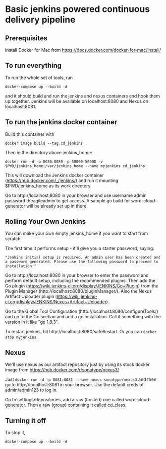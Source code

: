# Basic jenkins powered continuous delivery pipeline

## Prerequisites
Install Docker for Mac from https://docs.docker.com/docker-for-mac/install/

## To run everything

To run the whole set of tools, run

`docker-compose up --build -d`

and it should build and run the jenkins and nexus containers and hook them up together.
Jenkins will be available on localhost:8080 and Nexus on localhost:8081.

## To run the jenkins docker container

Build this container with

`docker image build --tag cd_jenkins .`

Then in the directory above jenkins_home:

`docker run -d -p 8080:8080 -p 50000:50000 -v $PWD/jenkins_home:/var/jenkins_home --name myjenkins cd_jenkins`

This will download the Jenkins docker container (https://hub.docker.com/_/jenkins/) and run it mounting $PWD/jenkins_home as its work directory.  

Go to http://localhost:8080 in your browser and use username admin password theagileadmin to get access.  A sample go build for word-cloud-generator will be already set up in there.

## Rolling Your Own Jenkins

You can make your own empty jenkins_home if you want to start from scratch.

The first time it performs setup - it'll give you a starter password, saying:

`"Jenkins initial setup is required. An admin user has been created and a password generated.
Please use the following password to proceed to installation:"`

Go to http://localhost:8080 in your browser to enter the password and perform default setup, including the recommended plugins.
Then add the Go plugin (https://wiki.jenkins-ci.org/display/JENKINS/Go+Plugin) from the Plugin Manager (http://localhost:8080/pluginManager/).  Also the Nexus Artifact Uploader plugin (https://wiki.jenkins-ci.org/display/JENKINS/Nexus+Artifact+Uploader).

Go to the Global Tool Configuration (http://localhost:8080/configureTools/) and go to the Go section and add a go installation.  Call it something with the version in it like
"go 1.8.3".

To restart jenkins, hit http://localhost:8080/safeRestart.  Or you can `docker stop myjenkins`.

## Nexus

We'll use nexus as our artifact repository just by using its stock docker image from https://hub.docker.com/r/sonatype/nexus3/

Just `docker run -d -p 8081:8081 --name nexus sonatype/nexus3` and then go to http://localhost:8081 in your browser. Use the default creds of admin/admin123 to log in.

Go to settings/Repositories, add a raw (hosted) one called word-cloud-generator.  Then a raw (group) containing it called cd_class.

## Turning it off

To stop it, 

`docker-compose up --build -d`